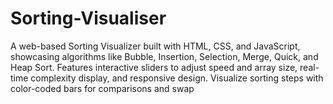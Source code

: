 # Sorting-Visualiser
A web-based Sorting Visualizer built with HTML, CSS, and JavaScript, showcasing algorithms like Bubble, Insertion, Selection, Merge, Quick, and Heap Sort. Features interactive sliders to adjust speed and array size, real-time complexity display, and responsive design. Visualize sorting steps with color-coded bars for comparisons and swap
